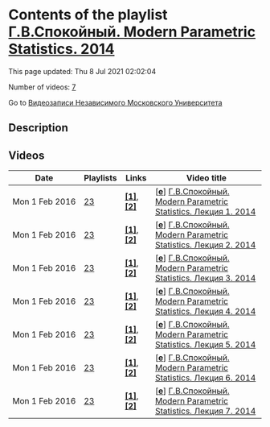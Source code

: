 # Contents of the playlist [Г.В.Спокойный. Modern Parametric Statistics. 2014](https://www.youtube.com/playlist?list=PLp9ABVh6_x4FMKyT6PUhYnOahA-UBG6VN)

This page updated: Thu 8 Jul 2021 02:02:04

Number of videos: [7](#videos)

Go to [Видеозаписи Независимого Московского Университета](../README.md)

## Description



## Videos

|Date|Playlists|Links|Video title|
|---|---|---|---|
| Mon&nbsp;1&nbsp;Feb&nbsp;2016 | [23](../playlists/23 "Г.В.Спокойный. Modern Parametric Statistics. 2014") | [**[1]**](https://youtu.be/snEo-Ukv_6Y), [**[2]**](http://www.mccme.ru/ium/s14/spokoinyi-s14.html) | [[**e**](https://studio.youtube.com/video/Nk1YOdlDINc/edit "Edit")] [Г.В.Спокойный. Modern Parametric Statistics. Лекция 1. 2014](https://www.youtube.com/watch?v=Nk1YOdlDINc&list=PLp9ABVh6_x4FMKyT6PUhYnOahA-UBG6VN "Modern Parametric Statistics. Лекция 1&#013;-----------------------&#013;Лекция 1: https://youtu.be/snEo-Ukv&#95;6Y&#013;Независимый Московский Университет &#013;Москва, Большой Власьевский пер., 11, 310, 11 февраля 2014, 19:00&#013;Подробнее о курсе: http://www.mccme.ru/ium/s14/spokoinyi-s14.html") |
| Mon&nbsp;1&nbsp;Feb&nbsp;2016 | [23](../playlists/23 "Г.В.Спокойный. Modern Parametric Statistics. 2014") | [**[1]**](https://youtu.be/snEo-Ukv_6Y), [**[2]**](http://www.mccme.ru/ium/s14/spokoinyi-s14.html) | [[**e**](https://studio.youtube.com/video/WUICh5ZGJkY/edit "Edit")] [Г.В.Спокойный. Modern Parametric Statistics. Лекция 2. 2014](https://www.youtube.com/watch?v=WUICh5ZGJkY&list=PLp9ABVh6_x4FMKyT6PUhYnOahA-UBG6VN "Стохастический анализ в задачах. Modern Parametric Statistics. Лекция 2&#013;-----------------------&#013;Лекция 1: https://youtu.be/snEo-Ukv&#95;6Y&#013;Независимый Московский Университет &#013;Москва, Большой Власьевский пер., 11, 310, 17 февраля 2014, 19:00&#013;Подробнее о курсе: http://www.mccme.ru/ium/s14/spokoinyi-s14.html") |
| Mon&nbsp;1&nbsp;Feb&nbsp;2016 | [23](../playlists/23 "Г.В.Спокойный. Modern Parametric Statistics. 2014") | [**[1]**](https://youtu.be/snEo-Ukv_6Y), [**[2]**](http://www.mccme.ru/ium/s14/spokoinyi-s14.html) | [[**e**](https://studio.youtube.com/video/ss7gFPv61cw/edit "Edit")] [Г.В.Спокойный. Modern Parametric Statistics. Лекция 3. 2014](https://www.youtube.com/watch?v=ss7gFPv61cw&list=PLp9ABVh6_x4FMKyT6PUhYnOahA-UBG6VN "Modern Parametric Statistics. Лекция 3&#013;-----------------------&#013;Лекция 1: https://youtu.be/snEo-Ukv&#95;6Y&#013;Независимый Московский Университет &#013;Москва, Большой Власьевский пер., 11, 310, 18 февраля 2014, 19:00&#013;Подробнее о курсе: http://www.mccme.ru/ium/s14/spokoinyi-s14.html") |
| Mon&nbsp;1&nbsp;Feb&nbsp;2016 | [23](../playlists/23 "Г.В.Спокойный. Modern Parametric Statistics. 2014") | [**[1]**](https://youtu.be/snEo-Ukv_6Y), [**[2]**](http://www.mccme.ru/ium/s14/spokoinyi-s14.html) | [[**e**](https://studio.youtube.com/video/fYE9n0Duqzw/edit "Edit")] [Г.В.Спокойный. Modern Parametric Statistics. Лекция 4. 2014](https://www.youtube.com/watch?v=fYE9n0Duqzw&list=PLp9ABVh6_x4FMKyT6PUhYnOahA-UBG6VN "Modern Parametric Statistics. Лекция 4&#013;-----------------------&#013;Лекция 1: https://youtu.be/snEo-Ukv&#95;6Y&#013;Независимый Московский Университет &#013;Москва, Большой Власьевский пер., 11, 310, 24 февраля 2014, 19:00&#013;Подробнее о курсе: http://www.mccme.ru/ium/s14/spokoinyi-s14.html") |
| Mon&nbsp;1&nbsp;Feb&nbsp;2016 | [23](../playlists/23 "Г.В.Спокойный. Modern Parametric Statistics. 2014") | [**[1]**](https://youtu.be/snEo-Ukv_6Y), [**[2]**](http://www.mccme.ru/ium/s14/spokoinyi-s14.html) | [[**e**](https://studio.youtube.com/video/PPu0OIyCZ4g/edit "Edit")] [Г.В.Спокойный. Modern Parametric Statistics. Лекция 5. 2014](https://www.youtube.com/watch?v=PPu0OIyCZ4g&list=PLp9ABVh6_x4FMKyT6PUhYnOahA-UBG6VN "Modern Parametric Statistics. Лекция 5&#013;-----------------------&#013;Лекция 1: https://youtu.be/snEo-Ukv&#95;6Y&#013;Независимый Московский Университет &#013;Москва, Большой Власьевский пер., 11, 310, 25 февраля 2014, 19:00&#013;Подробнее о курсе: http://www.mccme.ru/ium/s14/spokoinyi-s14.html") |
| Mon&nbsp;1&nbsp;Feb&nbsp;2016 | [23](../playlists/23 "Г.В.Спокойный. Modern Parametric Statistics. 2014") | [**[1]**](https://youtu.be/snEo-Ukv_6Y), [**[2]**](http://www.mccme.ru/ium/s14/spokoinyi-s14.html) | [[**e**](https://studio.youtube.com/video/4sjlqkDZdng/edit "Edit")] [Г.В.Спокойный. Modern Parametric Statistics. Лекция 6. 2014](https://www.youtube.com/watch?v=4sjlqkDZdng&list=PLp9ABVh6_x4FMKyT6PUhYnOahA-UBG6VN "Modern Parametric Statistics. Лекция 6&#013;-----------------------&#013;Лекция 1: https://youtu.be/snEo-Ukv&#95;6Y&#013;Независимый Московский Университет &#013;Москва, Большой Власьевский пер., 11, 310, 3 марта 2014, 19:00&#013;Подробнее о курсе: http://www.mccme.ru/ium/s14/spokoinyi-s14.html") |
| Mon&nbsp;1&nbsp;Feb&nbsp;2016 | [23](../playlists/23 "Г.В.Спокойный. Modern Parametric Statistics. 2014") | [**[1]**](https://youtu.be/snEo-Ukv_6Y), [**[2]**](http://www.mccme.ru/ium/s14/spokoinyi-s14.html) | [[**e**](https://studio.youtube.com/video/SQq75DKyxoI/edit "Edit")] [Г.В.Спокойный. Modern Parametric Statistics. Лекция 7. 2014](https://www.youtube.com/watch?v=SQq75DKyxoI&list=PLp9ABVh6_x4FMKyT6PUhYnOahA-UBG6VN "Modern Parametric Statistics. Лекция 7&#013;-----------------------&#013;Лекция 1: https://youtu.be/snEo-Ukv&#95;6Y&#013;Независимый Московский Университет &#013;Москва, Большой Власьевский пер., 11, 310, 4 марта 2014, 19:00&#013;Подробнее о курсе: http://www.mccme.ru/ium/s14/spokoinyi-s14.html") |
